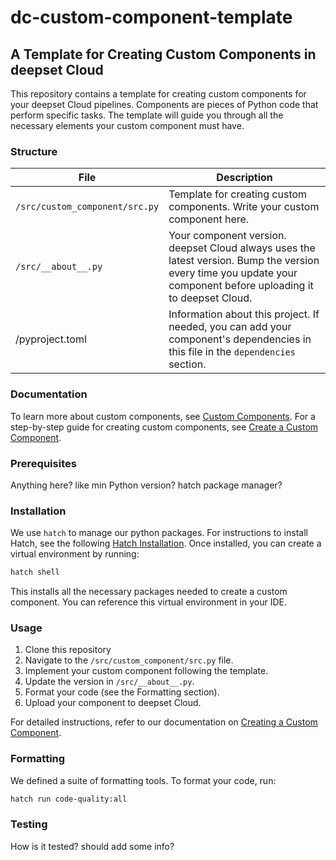 # dc-custom-component-template
## A Template for Creating Custom Components in deepset Cloud

This repository contains a template for creating custom components for your deepset Cloud pipelines. Components are pieces of Python code that perform specific tasks. The template will guide you through all the necessary elements your custom component must have.

### Structure

| File | Description |
|------|-------------|
| `/src/custom_component/src.py` | Template for creating custom components. Write your custom component here. |
| `/src/__about__.py` | Your component version. deepset Cloud always uses the latest version. Bump the version every time you update your component before uploading it to deepset Cloud. |
| /pyproject.toml | Information about this project. If needed, you can add your component's dependencies in this file in the `dependencies` section. |

### Documentation
To learn more about custom components, see [Custom Components](https://docs.cloud.deepset.ai/v2.0/docs/custom-components).
For a step-by-step guide for creating custom components, see [Create a Custom Component](https://docs.cloud.deepset.ai/v2.0/docs/create-a-custom-component).

### Prerequisites
Anything here? like min Python version? hatch package manager?

### Installation
We use `hatch` to manage our python packages. For instructions to install Hatch, see the following [Hatch Installation](https://hatch.pypa.io/latest/install). Once installed, you can create a virtual environment by running:


```bash
hatch shell
```

This installs all the necessary packages needed to create a custom component.
You can reference this virtual environment in your IDE.

### Usage
1. Clone this repository
2. Navigate to the `/src/custom_component/src.py` file.
3. Implement your custom component following the template.
4. Update the version in `/src/__about__.py`.
5. Format your code (see the Formatting section). 
6. Upload your component to deepset Cloud.

For detailed instructions, refer to our documentation on [Creating a Custom Component](https://docs.cloud.deepset.ai/v2.0/docs/create-a-custom-component).


### Formatting
We defined a suite of formatting tools. To format your code, run:

```bash
hatch run code-quality:all
```
 ### Testing
 How is it tested? should add some info?


